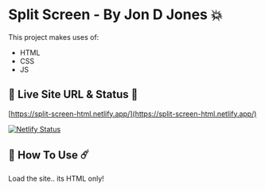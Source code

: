 # Split Screen - By Jon D Jones 💥

This project makes uses of:

- HTML
- CSS
- JS

## 👻 Live Site URL & Status 👺

[https://split-screen-html.netlify.app/](https://split-screen-html.netlify.app/)

[![Netlify Status](https://api.netlify.com/api/v1/badges/eb15fd55-123d-4b22-98f2-39c5c46f00da/deploy-status)](https://app.netlify.com/sites/split-screen-html/deploys)

## 👾 How To Use ☄️

Load the site.. its HTML only!
